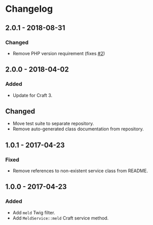# Changelog

## 2.0.1 - 2018-08-31
### Changed
- Remove PHP version requirement (fixes [#2])

[#2]: https://github.com/experience/meld.craft-plugin/issues/2

## 2.0.0 - 2018-04-02
### Added
- Update for Craft 3.

## Changed
- Move test suite to separate repository.
- Remove auto-generated class documentation from repository.

## 1.0.1 - 2017-04-23
### Fixed
- Remove references to non-existent service class from README.

## 1.0.0 - 2017-04-23
### Added
- Add `meld` Twig filter.
- Add `MeldService::meld` Craft service method.


